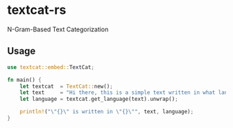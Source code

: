 # textcat-rs
N-Gram-Based Text Categorization


## Usage

```rust
use textcat::embed::TextCat;

fn main() {
    let textcat  = TextCat::new();
    let text     = "Hi there, this is a simple text written in what language?";
    let language = textcat.get_language(text).unwrap();

    println!("\"{}\" is written in \"{}\"", text, language);
}
```
